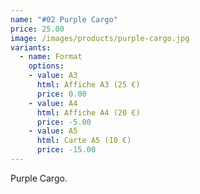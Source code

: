 ```yaml
---
name: "#02 Purple Cargo"
price: 25.00
image: /images/products/purple-cargo.jpg
variants:
  - name: Format
    options:
    - value: A3
      html: Affiche A3 (25 €)
      price: 0.00
    - value: A4
      html: Affiche A4 (20 €)
      price: -5.00
    - value: A5
      html: Carte A5 (10 €)
      price: -15.00
---
```


Purple Cargo.
